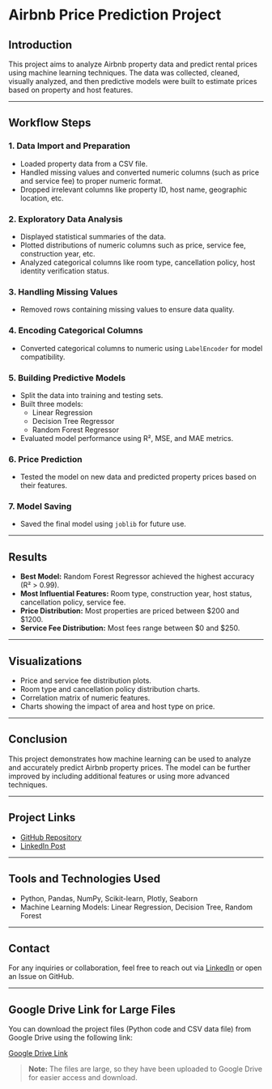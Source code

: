 # Airbnb Price Prediction Project

## Introduction
This project aims to analyze Airbnb property data and predict rental prices using machine learning techniques. The data was collected, cleaned, visually analyzed, and then predictive models were built to estimate prices based on property and host features.

---

## Workflow Steps

### 1. Data Import and Preparation
- Loaded property data from a CSV file.
- Handled missing values and converted numeric columns (such as price and service fee) to proper numeric format.
- Dropped irrelevant columns like property ID, host name, geographic location, etc.

### 2. Exploratory Data Analysis
- Displayed statistical summaries of the data.
- Plotted distributions of numeric columns such as price, service fee, construction year, etc.
- Analyzed categorical columns like room type, cancellation policy, host identity verification status.

### 3. Handling Missing Values
- Removed rows containing missing values to ensure data quality.

### 4. Encoding Categorical Columns
- Converted categorical columns to numeric using `LabelEncoder` for model compatibility.

### 5. Building Predictive Models
- Split the data into training and testing sets.
- Built three models:
    - Linear Regression
    - Decision Tree Regressor
    - Random Forest Regressor
- Evaluated model performance using R², MSE, and MAE metrics.

### 6. Price Prediction
- Tested the model on new data and predicted property prices based on their features.

### 7. Model Saving
- Saved the final model using `joblib` for future use.

---

## Results

- **Best Model:** Random Forest Regressor achieved the highest accuracy (R² > 0.99).
- **Most Influential Features:** Room type, construction year, host status, cancellation policy, service fee.
- **Price Distribution:** Most properties are priced between $200 and $1200.
- **Service Fee Distribution:** Most fees range between $0 and $250.

---

## Visualizations

- Price and service fee distribution plots.
- Room type and cancellation policy distribution charts.
- Correlation matrix of numeric features.
- Charts showing the impact of area and host type on price.

---

## Conclusion

This project demonstrates how machine learning can be used to analyze and accurately predict Airbnb property prices. The model can be further improved by including additional features or using more advanced techniques.

---

## Project Links

- [GitHub Repository](https://github.com/SabryAlaa10/Airbnb-Prediction-Model)
- [LinkedIn Post](https://www.linkedin.com/in/sabry-mohmmed-56a5b4320)

---

## Tools and Technologies Used

- Python, Pandas, NumPy, Scikit-learn, Plotly, Seaborn
- Machine Learning Models: Linear Regression, Decision Tree, Random Forest

---

## Contact

For any inquiries or collaboration, feel free to reach out via [LinkedIn](https://www.linkedin.com/in/sabry-mohmmed-56a5b4320) or open an Issue on GitHub.

---

## Google Drive Link for Large Files

You can download the project files (Python code and CSV data file) from Google Drive using the following link:

[Google Drive Link](https://drive.google.com/drive/folders/13qXVTqeEIazpxBS3ZF-PKVBMEKMsknDB?usp=drive_link)

> **Note:** The files are large, so they have been uploaded to Google Drive for easier access and download.
